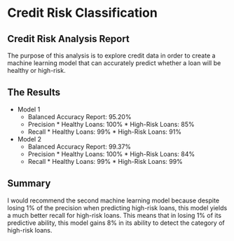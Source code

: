 # Credit Risk Classification

## Credit Risk Analysis Report
The purpose of this analysis is to explore credit data in order to create a machine learning model that can accurately predict whether a loan will be healthy or high-risk.

## The Results
* Model 1
     * Balanced Accuracy Report: 95.20%
     * Precision
            * Healthy Loans: 100%
            * High-Risk Loans: 85%
     * Recall
            * Healthy Loans: 99%
            * High-Risk Loans: 91%
* Model 2
     * Balanced Accuracy Report: 99.37%
     * Precision
            * Healthy Loans: 100%
            * High-Risk Loans: 84%
     * Recall
            * Healthy Loans: 99%
            * High-Risk Loans: 99%

## Summary
I would recommend the second machine learning model because despite losing 1% of the precision when predicting high-risk loans, this model yields a much better recall for high-risk loans. This means that in losing 1% of its predictive ability, this model gains 8% in its ability to detect the category of high-risk loans.
